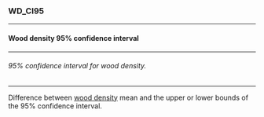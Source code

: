 ### WD_CI95



------
#### Wood density 95% confidence interval



------
###### 95% confidence interval for wood density.



------
Difference between [wood density](./WD.md) mean and the upper or lower bounds of the 95% confidence interval.